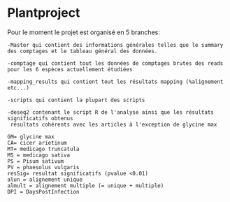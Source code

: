 # Plantproject

Pour le moment le projet est organisé en 5 branches:

    -Master qui contient des informations générales telles que le summary des comptages et le tableau général des données.

    -comptage qui contient tout les données de comptages brutes des reads pour les 6 espèces actuellement étudiées

    -mapping_results qui contient tout les résultats mapping (%alignement etc...)

    -scripts qui contient la plupart des scripts
    
    -deseq2 contenant le script R de l'analyse ainsi que les résultats significatifs obtenus
     résultats cohérents avec les articles à l'exception de glycine max
     
    GM= glycine max
    CA= cicer arietinum
    MT= medicago truncatula
    MS = medicago sativa
    PS = Pisum sativum
    PV = phaesolus vulgaris 
    resSig= resultat significatifs (pvalue <0.01)
    alun = alignement unique
    almult = alignement multiple (= unique + multiple)
    DPI = DaysPostInfection
